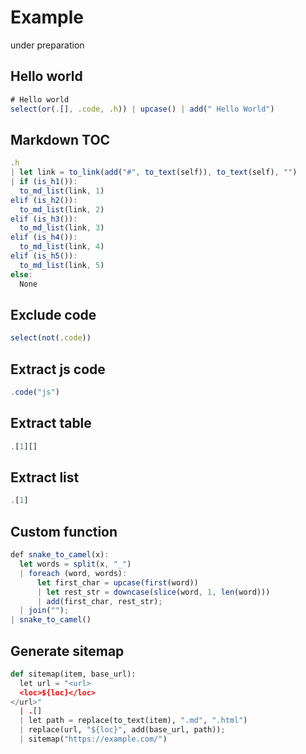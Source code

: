 # Example

under preparation

## Hello world

```js
# Hello world
select(or(.[], .code, .h)) | upcase() | add(" Hello World")
```

## Markdown TOC

```js
.h
| let link = to_link(add("#", to_text(self)), to_text(self), "")
| if (is_h1()):
  to_md_list(link, 1)
elif (is_h2()):
  to_md_list(link, 2)
elif (is_h3()):
  to_md_list(link, 3)
elif (is_h4()):
  to_md_list(link, 4)
elif (is_h5()):
  to_md_list(link, 5)
else:
  None
```

## Exclude code

```js
select(not(.code))
```

## Extract js code

```js
.code("js")
```

## Extract table

```js
.[1][]
```

## Extract list

```js
.[1]
```

## Custom function

```js
def snake_to_camel(x):
  let words = split(x, "_")
  | foreach (word, words):
      let first_char = upcase(first(word))
      | let rest_str = downcase(slice(word, 1, len(word)))
      | add(first_char, rest_str);
  | join("");
| snake_to_camel()
```

## Generate sitemap

```python
def sitemap(item, base_url):
  let url = "<url>
  <loc>${loc}</loc>
</url>"
  | .[]
  | let path = replace(to_text(item), ".md", ".html")
  | replace(url, "${loc}", add(base_url, path));
  | sitemap("https://example.com/")
```
